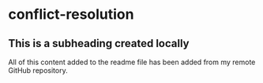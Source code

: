 # conflict-resolution

## This is a subheading created locally

All of this content added to the readme file has been added from my remote GitHub repository. 

